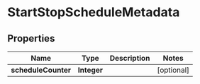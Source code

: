 

# StartStopScheduleMetadata


## Properties

Name | Type | Description | Notes
------------ | ------------- | ------------- | -------------
**scheduleCounter** | **Integer** |  |  [optional]



